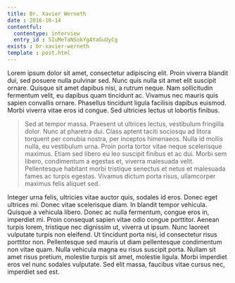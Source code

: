```yaml
---
title: Br. Xavier Werneth 
date : 2016-10-14
contentful:
  contentype: interview
  entry_id : 5IuMeTaNSokYgAYaGuUyCg 
exists : br-xavier-werneth 
template : post.html 
--- 
```

Lorem ipsum dolor sit amet, consectetur adipiscing elit. Proin viverra blandit dui, sed posuere nulla pulvinar sed. Nunc quis nulla sit amet elit suscipit ornare. Quisque sit amet dapibus nisi, a rutrum neque. Nam sollicitudin fermentum velit, eu dapibus quam tincidunt ac. Vivamus nec mauris quis sapien convallis ornare. Phasellus tincidunt ligula facilisis dapibus euismod. Morbi viverra vitae eros id congue. Sed ultricies lectus ut lobortis finibus.

> Sed at tempor massa. Praesent ut ultrices lectus, vestibulum fringilla dolor. Nunc at pharetra dui. Class aptent taciti sociosqu ad litora torquent per conubia nostra, per inceptos himenaeos. Nulla id mollis nulla, eu vestibulum urna. Proin porta tortor vitae neque scelerisque maximus. Etiam sed libero eu leo suscipit finibus et ac dui. Morbi sem libero, condimentum a egestas et, viverra malesuada velit. Pellentesque habitant morbi tristique senectus et netus et malesuada fames ac turpis egestas. Vivamus dictum porta risus, ullamcorper maximus felis aliquet sed.

Integer urna felis, ultricies vitae auctor quis, sodales id eros. Donec eget ultrices mi. Donec vitae scelerisque diam. In blandit tempor vehicula. Quisque a vehicula libero. Donec ac nulla fermentum, congue eros in, imperdiet mi. Proin consequat sapien vitae odio congue porttitor. Aenean turpis lorem, tristique nec dignissim ut, viverra ut ipsum. Nunc laoreet vulputate turpis non eleifend. Ut tincidunt porta nisi, id consectetur risus porttitor non. Pellentesque sed mauris ut diam pellentesque condimentum non vitae quam. Nulla vehicula magna eu risus suscipit porta. Nullam sit amet risus pretium, molestie turpis sit amet, molestie ligula. Morbi imperdiet eros vel nunc sodales vulputate. Sed elit massa, faucibus vitae cursus nec, imperdiet sed est.